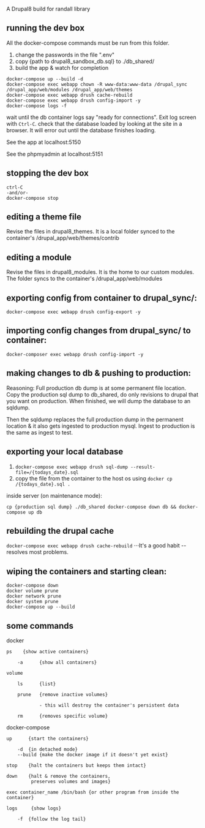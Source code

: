 A Drupal8 build for randall library

## running the dev box

All the docker-compose commands must be run from this folder.

1) change the passwords in the file ".env"
2) copy {path to drupal8_sandbox_db.sql} to ./db_shared/
3) build the app & watch for completion

```
docker-compose up --build -d
docker-compose exec webapp chown -R www-data:www-data /drupal_sync /drupal_app/web/modules /drupal_app/web/themes
docker-compose exec webapp drush cache-rebuild
docker-compose exec webapp drush config-import -y
docker-compose logs -f
```

   wait until the db container logs say "ready for connections".  Exit log screen with `Ctrl-C`.
   check that the database loaded by looking at the site in a browser.  It will error out until the database finishes loading.

See the app at localhost:5150

See the phpmyadmin at localhost:5151

## stopping the dev box

```
ctrl-C
-and/or-
docker-compose stop 
```

## editing a theme file

Revise the files in drupal8_themes.  It is a local folder synced to the container's /drupal_app/web/themes/contrib

## editing a module

Revise the files in drupal8_modules.  It is the home to our custom modules.  The folder syncs to the container's /drupal_app/web/modules

## exporting config from container to drupal_sync/:

`docker-compose exec webapp drush config-export -y`

## importing config changes from drupal_sync/ to container:

`docker-composer exec webapp drush config-import -y`

## making changes to db & pushing to production:

Reasoning:  Full production db dump is at some permanent file location.  Copy the production sql dump to db_shared, do only revisions to drupal that you want on production.  When finished, we will dump the database to an sqldump.

Then the sqldump replaces the full production dump in the permanent location & it also gets ingested to production mysql.  Ingest to production is the same as ingest to test.

## exporting your local database

1) `docker-compose exec webapp drush sql-dump --result-file=/{todays_date}.sql`
1) copy the file from the container to the host os using `docker cp /{todays_date}.sql .`

inside server (on maintenance mode):

`cp {production sql dump} ./db_shared
docker-compose down db && docker-compose up db`

## rebuilding the drupal cache

`docker-compose exec webapp drush cache-rebuild`
⋅⋅⋅It's a good habit -- resolves most problems.

## wiping the containers and starting clean:

```
docker-compose down
docker volume prune
docker network prune
docker system prune
docker-compose up --build
```

## some commands

docker 

    ps    {show active containers}

        -a      {show all containers}

    volume

        ls      {list}

        prune   {remove inactive volumes}

                - this will destroy the container's persistent data

        rm      {removes specific volume}

docker-compose

    up      {start the containers}

        -d  {in detached mode}
        --build {make the docker image if it doesn't yet exist}

    stop    {halt the containers but keeps them intact}

    down    {halt & remove the containers,
             preserves volumes and images}

    exec container_name /bin/bash {or other program from inside the container}

    logs     {show logs}

        -f  {follow the log tail}

